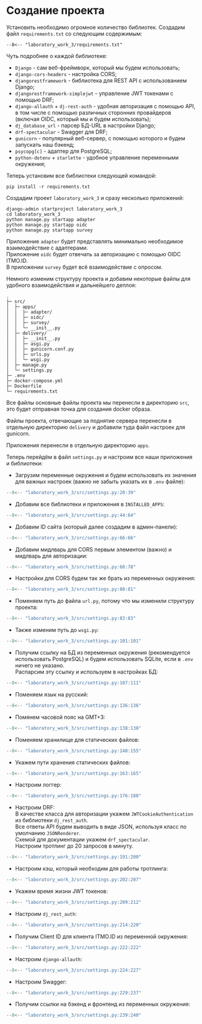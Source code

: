 # Создание проекта

Установить необходимо огромное количество библиотек. Создадим файл `requirements.txt` со следующим содержимым:

``` title="requirements.txt"
--8<-- "laboratory_work_3/requirements.txt"
```

Чуть подробнее о каждой библиотеке:

* `Django` - сам веб-фреймворк, который мы будем использовать;
* `django-cors-headers` - настройка CORS;
* `djangorestframework` - библиотека для REST API с использованием Django;
* `djangorestframework-simplejwt` - управление JWT токенами с помощью DRF;
* `django-allauth` + `dj-rest-auth` - удобная авторизация с помощью API, в том числе с помощью различных сторонних 
провайдеров (включая OIDC, который мы и будем использовать);
* `dj_database_url` - парсер БД-URL в настройки Django;
* `drf-spectacular` - Swagger для DRF;
* `gunicorn` - популярный веб-сервер, с помощью которого и будем запускать наш бэкенд;
* `psycopg[c]` - адаптер для PostgreSQL;
* `python-dotenv` + `starlette` - удобное управление переменными окружения;

Теперь установим все библиотеки следующей командой:

```commandline
pip install -r requirements.txt
```

Создадим проект `laboratory_work_3` и сразу несколько приложений:
```commandline
django-admin startproject laboratory_work_3
cd laboratory_work_3
python manage.py startapp adapter
python manage.py startapp oidc
python manage.py startapp survey
```

Приложение `adapter` будет представлять минимально необходимое взаимодействие с адаптерами.  
Приложение `oidc` будет отвечать за авторизацию с помощью OIDC ITMO.ID.  
В приложении `survey` будет всё взаимодействие с опросом.

Немного изменим структуру проекта и добавим некоторые файлы для удобного взаимодействия и дальнейшего деплоя:

``` { .sh .no-copy }
.
├─ src/
│  ├─ apps/
│  │  ├─ adapter/
│  │  ├─ oidc/
│  │  ├─ survey/
│  │  └─ __init__.py
│  ├─ delivery/
│  │  ├─ __init__.py
│  │  ├─ asgi.py
│  │  ├─ gunicorn.conf.py
│  │  ├─ urls.py
│  │  └─ wsgi.py
│  ├─ manage.py
│  └─ settings.py
├─ .env
├─ docker-compose.yml
├─ Dockerfile
└─ requirements.txt
```

Все файлы основные файлы проекта мы перенесли в директорию `src`, это будет отправная точка для создания docker образа.

Файлы проекта, отвечающие за поднятие сервера перенесли в отдельную директорию `delivery` и добавили туда файл настроек 
для gunicorn.

Приложения перенесли в отдельную директорию `apps`.

Теперь перейдём в файл `settings.py` и настроим все наши приложения и библиотеки:

- Загрузим переменные окружения и будем использовать их значения для важных настроек (важно не забыть указать их 
в `.env` файле):
```Python
--8<-- "laboratory_work_3/src/settings.py:20:39"
```

- Добавим все библиотеки и приложения в `INSTALLED_APPS`:
```Python
--8<-- "laboratory_work_3/src/settings.py:44:64"
```

- Добавим ID сайта (который далее создадим в админ-панели):
```Python
--8<-- "laboratory_work_3/src/settings.py:66:66"
```

- Добавим мидлварь для CORS первым элементом (важно) и мидлварь для авторизации:
```Python
--8<-- "laboratory_work_3/src/settings.py:68:78"
```

- Настройки для CORS будем так же брать из переменных окружения:
```Python
--8<-- "laboratory_work_3/src/settings.py:80:81"
```

- Поменяем путь до файла `url.py`, потому что мы изменили структуру проекта:
```Python
--8<-- "laboratory_work_3/src/settings.py:83:83"
```

- Также изменим путь до `wsgi.py`:
```Python
--8<-- "laboratory_work_3/src/settings.py:101:101"
```

- Получим ссылку на БД из переменных окружения (рекомендуется использовать PostgreSQL) и будем использовать SQLite, 
если в `.env` ничего не указано.  
Распарсим эту ссылку и используем в настройках БД:
```Python
--8<-- "laboratory_work_3/src/settings.py:107:111"
```

- Поменяем язык на русский:
```Python
--8<-- "laboratory_work_3/src/settings.py:136:136"
```

- Помянем часовой пояс на GMT+3:
```Python
--8<-- "laboratory_work_3/src/settings.py:138:138"
```

- Поменяем хранилище для статических файлов:
```Python
--8<-- "laboratory_work_3/src/settings.py:148:155"
```

- Укажем пути хранения статических файлов:
```Python
--8<-- "laboratory_work_3/src/settings.py:163:165"
```

- Настроим логгер:
```Python
--8<-- "laboratory_work_3/src/settings.py:176:188"
```

- Настроим DRF:  
В качестве класса для авторизации укажем `JWTCookieAuthentication` из библиотеки `dj_rest_auth`.  
Все ответы API будем выводить в виде JSON, используя класс по умолчанию `JSONRenderer`.  
Схемой для документации укажем `drf_spectacular`.  
Настроим тротлинг до 20 запросов в минуту.
```Python
--8<-- "laboratory_work_3/src/settings.py:191:200"
```

- Настроим кэш, который необходим для работы тротлинга:
```Python
--8<-- "laboratory_work_3/src/settings.py:202:207"
```

- Укажем время жизни JWT токенов:
```Python
--8<-- "laboratory_work_3/src/settings.py:209:212"
```

- Настроим `dj_rest_auth`:
```Python
--8<-- "laboratory_work_3/src/settings.py:214:220"
```

- Получим Client ID для клиента ITMO.ID из переменной окружения:
```Python
--8<-- "laboratory_work_3/src/settings.py:222:222"
```

- Настроим `django-allauth`:
```Python
--8<-- "laboratory_work_3/src/settings.py:224:227"
```

- Настроим Swagger:
```Python
--8<-- "laboratory_work_3/src/settings.py:229:237"
```

- Получим ссылки на бэкенд и фронтенд из переменных окружения:
```Python
--8<-- "laboratory_work_3/src/settings.py:239:240"
```